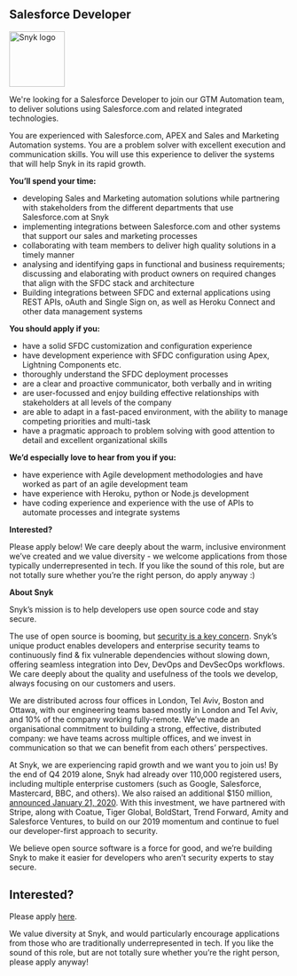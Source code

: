 Salesforce Developer
---

<img src="https://res.cloudinary.com/snyk/image/upload/v1537345894/press-kit/brand/logo-black.png" width="100" alt="Snyk logo" />

<p><span style="font-weight: 400;">We're looking for a Salesforce Developer to join our GTM Automation team, to deliver solutions using Salesforce.com and related integrated technologies.</span></p>
<p><span style="font-weight: 400;">You are experienced with Salesforce.com, APEX and Sales and Marketing Automation systems. You are a problem solver with excellent execution and communication skills. You will use this experience to deliver the systems that will help Snyk in its rapid growth.</span></p>
<p><strong>You’ll spend your time:</strong></p>
<ul>
<li style="font-weight: 400;"><span style="font-weight: 400;">developing Sales and Marketing automation solutions while partnering with stakeholders from the different departments that use Salesforce.com at Snyk</span></li>
<li style="font-weight: 400;"><span style="font-weight: 400;">implementing integrations between Salesforce.com and other systems that support our sales and marketing processes</span></li>
<li style="font-weight: 400;"><span style="font-weight: 400;">collaborating with team members to deliver high quality solutions in a timely manner</span></li>
<li style="font-weight: 400;"><span style="font-weight: 400;">analysing and identifying gaps in functional and business requirements; discussing and elaborating with product owners on required changes that align with the SFDC stack and architecture</span></li>
<li style="font-weight: 400;"><span style="font-weight: 400;">Building integrations between SFDC and external applications using REST APIs, oAuth and Single Sign on, as well as Heroku Connect and other data management systems</span></li>
</ul>
<p><strong>You should apply if you:</strong></p>
<ul>
<li style="font-weight: 400;"><span style="font-weight: 400;">have a solid SFDC customization and configuration experience</span></li>
<li style="font-weight: 400;"><span style="font-weight: 400;">have development experience with SFDC configuration using Apex, Lightning Components etc.</span></li>
<li style="font-weight: 400;"><span style="font-weight: 400;">thoroughly understand the SFDC deployment processes</span></li>
<li style="font-weight: 400;"><span style="font-weight: 400;">are a clear and proactive communicator, both verbally and in writing&nbsp;</span></li>
<li style="font-weight: 400;"><span style="font-weight: 400;">are user-focussed and enjoy building effective relationships with stakeholders at all levels of the company</span></li>
<li style="font-weight: 400;"><span style="font-weight: 400;">are able to adapt in a fast-paced environment, with the ability to manage competing priorities and multi-task</span></li>
<li style="font-weight: 400;"><span style="font-weight: 400;">have a pragmatic approach to problem solving with good attention to detail and excellent organizational skills</span></li>
</ul>
<p><strong>We’d especially love to hear from you if you:</strong></p>
<ul>
<li style="font-weight: 400;"><span style="font-weight: 400;">have experience with Agile development methodologies and have worked as part of an agile development team</span></li>
<li style="font-weight: 400;"><span style="font-weight: 400;">have experience with Heroku, python or Node.js development</span></li>
<li style="font-weight: 400;"><span style="font-weight: 400;">have coding experience and experience with the use of APIs to automate processes and integrate systems</span></li>
</ul>
<p><strong>Interested?</strong></p>
<p><span style="font-weight: 400;">Please apply below! We care deeply about the warm, inclusive environment we’ve created and we value diversity - we welcome applications from those typically underrepresented in tech. If you like the sound of this role, but are not totally sure whether you’re the right person, do apply anyway :)</span></p>
<p><strong>About Snyk</strong></p>
<p><span style="font-weight: 400;">Snyk’s mission is to help developers use open source code and stay secure.&nbsp;</span></p>
<p><span style="font-weight: 400;">The use of open source is booming, but </span><a href="https://snyk.io/blog/devsecops-insights-2020/"><span style="font-weight: 400;">security is a key concern</span></a><span style="font-weight: 400;">. Snyk’s unique product enables developers and enterprise security teams to continuously find &amp; fix vulnerable dependencies without slowing down, offering seamless integration into Dev, DevOps and DevSecOps workflows. We care deeply about the quality and usefulness of the tools we develop, always focusing on our customers and users.&nbsp;</span></p>
<p><span style="font-weight: 400;">We are distributed across four offices in London, Tel Aviv, Boston and Ottawa, with our engineering teams based mostly in London and Tel Aviv, and 10% of the company working fully-remote. We’ve made an organisational commitment to building a strong, effective, distributed company: we have teams across multiple offices, and we invest in communication so that we can benefit from each others’ perspectives.&nbsp;</span></p>
<p><span style="font-weight: 400;">At Snyk, we are experiencing rapid growth and we want you to join us! By the end of Q4 2019 alone, Snyk had already over 110,000 registered users, including multiple enterprise customers (such as Google, Salesforce, Mastercard, BBC, and others). We also raised an additional $150 million, </span><a href="https://snyk.io/blog/snyk-closes-150m/"><span style="font-weight: 400;">announced January 21, 2020</span></a><span style="font-weight: 400;">. With this investment, we have partnered with Stripe, along with Coatue, Tiger Global, BoldStart, Trend Forward, Amity and Salesforce Ventures, to build on our 2019 momentum and continue to fuel our developer-first approach to security.&nbsp;</span></p>
<p><span style="font-weight: 400;">We believe open source software is a force for good, and we’re building Snyk to make it easier for developers who aren’t security experts to stay secure.</span></p>

Interested?
---

Please apply [here](https://boards.greenhouse.io/snyk/jobs/4567365002#app).

We value diversity at Snyk, and would particularly encourage applications from those who are traditionally underrepresented in tech.
If you like the sound of this role, but are not totally sure whether you’re the right person, please apply anyway!
